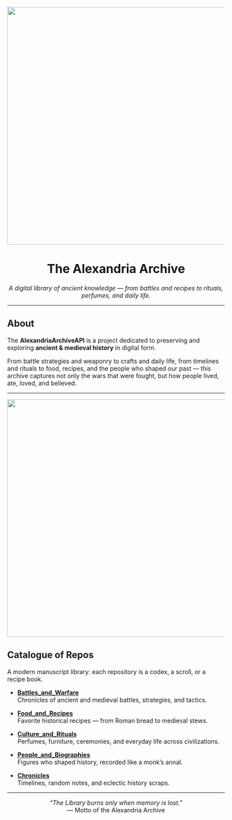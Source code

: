 <p align="center">
  <img src="https://github.com/user-attachments/assets/232dea0a-4194-481f-b4cc-1405b31a5dcd" width="550">
</p>



<h1 align="center">The Alexandria Archive</h1>
<p align="center"><em>A digital library of ancient knowledge — from battles and recipes to rituals, perfumes, and daily life.</em></p>

---

## About
The **AlexandriaArchiveAPI** is a project dedicated to preserving and exploring **ancient & medieval history** in digital form.  

From battle strategies and weaponry to crafts and daily life, from timelines and rituals to food, recipes, and the people who shaped our past — this archive captures not only the wars that were fought, but how people lived, ate, loved, and believed.





---


<p align="center">
  <img src="https://github.com/user-attachments/assets/b4dbe73c-cee9-4251-b039-c020a3cd6697" width="550">
</p>

## Catalogue of Repos
A modern manuscript library: each repository is a codex, a scroll, or a recipe book.

- **[Battles_and_Warfare](#)**  
  Chronicles of ancient and medieval battles, strategies, and tactics.  

- **[Food_and_Recipes](#)**  
  Favorite historical recipes — from Roman bread to medieval stews.  

- **[Culture_and_Rituals](#)**  
  Perfumes, furniture, ceremonies, and everyday life across civilizations.  

- **[People_and_Biographies](#)**  
  Figures who shaped history, recorded like a monk’s annal.  

- **[Chronicles](#)**  
  Timelines, random notes, and eclectic history scraps.

---

<p align="center">
  <em>“The Library burns only when memory is lost.”</em><br>
  — Motto of the Alexandria Archive
</p>
